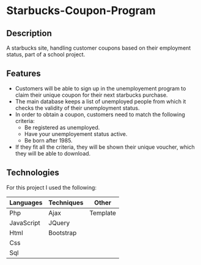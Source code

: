 # Starbucks-Coupon-Program
 ## Description
 A starbucks site, handling customer coupons based on their employment status, part of a school project.
## Features
- Customers will be able to sign up in the unemployement program to claim their unique coupon for their next starbucks purchase.
- The main database keeps a list of unemployed people from which it checks the validity of their unemployment status.
- In order to obtain a coupon, customers need to match the following criteria:
  - Be registered as unemployed.
  - Have your unemployement status active.
  - Be born after 1985.
- If they fit all the criteria, they will be shown their unique voucher, which they will be able to download.

## Technologies
For this project I used the following:

Languages | Techniques | Other
--|--|--
Php | Ajax | Template
JavaScript | JQuery | &nbsp;
Html | Bootstrap | &nbsp;
Css | &nbsp; | &nbsp;
Sql | &nbsp; | &nbsp;
